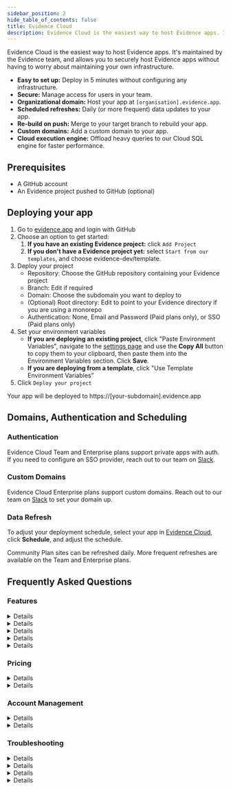 ```yaml
---
sidebar_position: 2
hide_table_of_contents: false
title: Evidence Cloud
description: Evidence Cloud is the easiest way to host Evidence apps. It's maintained by the Evidence team, and allows you to securely host Evidence apps without having to worry about maintaining your own infrastructure.
---
```


Evidence Cloud is the easiest way to host Evidence apps. It's maintained by the Evidence team, and allows you to securely host Evidence apps without having to worry about maintaining your own infrastructure.

- **Easy to set up:** Deploy in 5 minutes without configuring any infrastructure.
- **Secure:** Manage access for users in your team.
- **Organizational domain:** Host your app at `[organisation].evidence.app`.
- **Scheduled refreshes:** Daily (or more frequent) data updates to your app.
- **Re-build on push:** Merge to your target branch to rebuild your app.
- **Custom domains:** Add a custom domain to your app.
- **Cloud execution engine:** Offload heavy queries to our Cloud SQL engine for faster performance.

## Prerequisites

- A GitHub account
- An Evidence project pushed to GitHub (optional)

## Deploying your app

1. Go to [evidence.app](https://evidence.app) and login with GitHub
1. Choose an option to get started:
   1. **If you have an existing Evidence project:** click `Add Project`
   1. **If you don't have a Evidence project yet:** select `Start from our templates`, and choose evidence-dev/template.
1. Deploy your project
   - Repository: Choose the GitHub repository containing your Evidence project
   - Branch: Edit if required
   - Domain: Choose the subdomain you want to deploy to
   - (Optional) Root directory: Edit to point to your Evidence directory if you are using a monorepo
   - Authentication: None, Email and Password (Paid plans only), or SSO (Paid plans only)
1. Set your environment variables
   - **If you are deploying an existing project**, click "Paste Environment Variables", navigate to the [settings page](http://localhost:3000/settings#deploy) and use the **Copy All** button to copy them to your clipboard, then paste them into the Environment Variables section. Click **Save**.
   - **If you are deploying from a template**, click "Use Template Environment Variables"
1. Click `Deploy your project`

Your app will be deployed to https://[your-subdomain].evidence.app

## Domains, Authentication and Scheduling

### Authentication

Evidence Cloud Team and Enterprise plans support private apps with auth. If you need to configure an SSO provider, reach out to our team on [Slack](https://slack.evidence.dev).

### Custom Domains

Evidence Cloud Enterprise plans support custom domains. Reach out to our team on [Slack](https://slack.evidence.dev) to set your domain up.

### Data Refresh

To adjust your deployment schedule, select your app in [Evidence Cloud](https://evidence.app), click **Schedule**, and adjust the schedule.

Community Plan sites can be refreshed daily. More frequent refreshes are available on the Team and Enterprise plans.

## Frequently Asked Questions

### Features


<Details title="What causes my data to update?">

- Pushes to your target branch.
- Clicking the `Redeploy` button in the UI.
- You can set up a regularly scheduled refresh on some of our plans.

</Details>

<Details title="How frequently does Evidence Cloud refresh my data?">
You can set up data refreshes as regularly as you need on the Team and Enterprise plans.
</Details>

<Details title="How does authentication work for my private app?">

    Each viewer account is provided with a unique login to access the app. You can manage viewers in the Evidence Cloud UI.
</Details>

<Details title="Can I create a public Evidence Cloud site?">

    Yes! Our Free plan allows you to create public sites.
</Details>

<Details title="How do I set up development previews?">

Alongside your `main` branch, set up a secondary app targeting a development branch (e.g. `dev`) whenever you merge changes into `dev`, you will get a preview. When you are ready to release changes, merge these into `main`.

You can set up different database credentials for development deployments, which allows 
you to use development data before it is in your production db.

</Details>



### Pricing

<Details title="Is Evidence Cloud free?">

Evidence Cloud's Free tier offers unlimited public apps. For authentication and scheduled updates, [paid plans](https://evidence.dev/cloud) are available.

</Details>

<Details title="How do I get onto a Team or Enterprise plan?">

Email us: [archie@evidence.dev](mailto:archie@evidence.dev), or reach out on Evidence Cloud chat. 
</Details>


### Account Management

<Details title="How do I add a new developer to my Evidence app?">

Give them access to your [Github repository](https://docs.github.com/en/organizations/managing-user-access-to-your-organizations-repositories/managing-repository-roles/managing-an-individuals-access-to-an-organization-repository). All Evidence Cloud plans come with unlimited developer accounts.

</Details>

<Details title="Which git providers can I use with Evidence Cloud?">

We support GitHub by default. If your team needs another git provider, reach out on [Slack](https://slack.evidence.dev).

</Details>

### Troubleshooting

<Details title="I've successfully deployed the template app. How do I edit it?">

Clone the git repository to your local machine (the repo URL is shown in the cloud UI), make edits to the code and/or database settings, and merge the edits to your target branch.

</Details>


<Details title="How long do builds take?">

Most builds will be completed in under 2 minutes, and you can track progress in the build logs. The initial deployment may take longer as we provision your account.

</Details>


<Details title="When can I expect build failures?">

Evidence will not deploy sites with errors to prevent users from seeing broken reports. Usually, this is caused by an error with your code.  Enter `npm run build` in your editor to test if the build succeeds locally. If you are still having issues, reach out on [Slack](https://slack.evidence.dev).

</Details>

<Details title="How can I prevent queries or components with errors from making it to my site?">

As a default, a failed chart or query will not throw an error. To prevent failed charts or queries from building successfully, edit the build command in `package.json` to `"build": "evidence build:strict"`.

</Details>